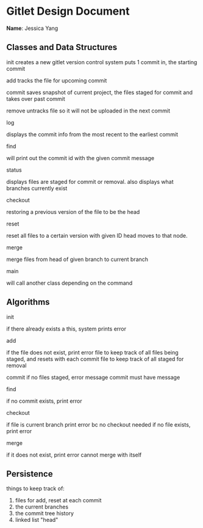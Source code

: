 # Gitlet Design Document

**Name**: Jessica Yang 

## Classes and Data Structures
init
creates a new gitlet version control system 
puts 1 commit in, the starting commit 

add
tracks the file for upcoming commit 

commit
saves snapshot of current project, the files staged for commit and takes over past commit  

remove
untracks file so it will not be uploaded in the next commit

log

displays the commit info from the most recent to the earliest commit 

find

will print out the commit id with the given commit message

status

displays files are staged for commit or removal. also displays what branches currently exist 

checkout 

restoring a previous version of the file to be the head

reset

reset all files to a certain version with given ID 
head moves to that node.

merge

merge files from head of given branch to current branch 

main

will call another class depending on the command 



## Algorithms
init 

if there already exists a this, system prints error

add

if the file does not exist, print error 
file to keep track of all files being staged, and resets with each commit 
file to keep track of all staged for removal 

commit 
if no files staged, error message
commit must have message

find 

if no commit exists, print error

checkout

if file is current branch print error bc no checkout needed
if no file exists, print error

merge

if it does not exist, print error
cannot merge with itself




## Persistence

things to keep track of:
1. files for add, reset at each commit
2. the current branches 
3. the commit tree history
4. linked list "head"
